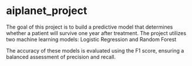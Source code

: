 # aiplanet_project

The goal of this project is to build a predictive model that determines whether a patient will survive one year after treatment. The project utilizes two machine learning models: Logistic Regression and Random Forest

The accuracy of these models is evaluated using the F1 score, ensuring a balanced assessment of precision and recall.


